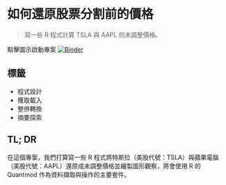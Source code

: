 # 如何還原股票分割前的價格

> 寫一些 R 程式計算 TSLA 與 AAPL 的未調整價格。

點擊圖示啟動專案 [![Binder](https://mybinder.org/badge_logo.svg)]()

## 標籤

- 程式設計
- 獲取載入
- 整併轉換
- 摘要探索

## TL; DR

在這個專案，我們打算寫一些 R 程式將特斯拉（美股代號：TSLA）與蘋果電腦（美股代號：AAPL）還原成未調整價格並繪製圖形觀察，將會使用 R 的 Quantmod 作為資料擷取與操作的主要套件。

